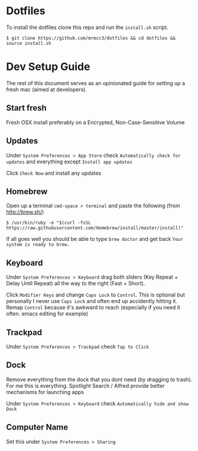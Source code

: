 # Dotfiles

To install the dotfiles clone this repo and run the `install.sh` script.

```
$ git clone https://github.com/mrmcc3/dotfiles && cd dotfiles && source install.sh
```

# Dev Setup Guide

The rest of this document serves as an opinionated guide for setting up a fresh mac (aimed at developers).

## Start fresh

Fresh OSX install preferably on a Encrypted, Non-Case-Sensitive Volume

## Updates

Under `System Preferences > App Store` check `Automatically check for updates` and everything
except `Install app updates`

Click `Check Now` and install any updates

## Homebrew

Open up a terminal `cmd-space > terminal` and paste the following (from http://brew.sh/)

```
$ /usr/bin/ruby -e "$(curl -fsSL https://raw.githubusercontent.com/Homebrew/install/master/install)"
```

If all goes well you should be able to type `brew doctor` and get back `Your system is ready to brew.`

## Keyboard

Under `System Preferences > Keyboard` drag both sliders (Key Repeat + Delay Until Repeat) all the
way to the right (Fast + Short).

Click `Modifier Keys` and change `Caps Lock` to `Control`. This is optional but personally
I never use `Caps Lock` and often end up accidently hitting it. Remap `Control` because it's 
awkward to reach (especially if you need it often. emacs editing for example)

## Trackpad

Under `System Preferences > Trackpad` check `Tap to Click` 


## Dock

Remove everything from the dock that you dont need (by dragging to trash). For me this is everything.
Spotlight Search / Alfred provide better mechanisms for launching apps

Under `System Preferences > Keyboard` check `Automatically hide and show Dock`

## Computer Name

Set this under `System Preferences > Sharing`


